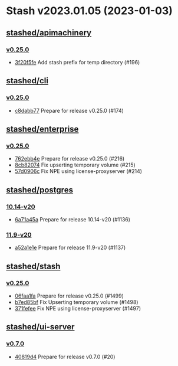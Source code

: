 # Stash v2023.01.05 (2023-01-03)


## [stashed/apimachinery](https://github.com/stashed/apimachinery)

### [v0.25.0](https://github.com/stashed/apimachinery/releases/tag/v0.25.0)

- [3f20f5fe](https://github.com/stashed/apimachinery/commit/3f20f5fe) Add stash prefix for temp directory (#196)



## [stashed/cli](https://github.com/stashed/cli)

### [v0.25.0](https://github.com/stashed/cli/releases/tag/v0.25.0)

- [c8dabb77](https://github.com/stashed/cli/commit/c8dabb77) Prepare for release v0.25.0 (#174)



## [stashed/enterprise](https://github.com/stashed/enterprise)

### [v0.25.0](https://github.com/stashed/enterprise/releases/tag/v0.25.0)

- [762ebb4e](https://github.com/stashed/enterprise/commit/762ebb4eb) Prepare for release v0.25.0 (#216)
- [8cb82074](https://github.com/stashed/enterprise/commit/8cb82074a) Fix upserting temporary volume (#215)
- [57d0906c](https://github.com/stashed/enterprise/commit/57d0906c8) Fix NPE using license-proxyserver (#214)



## [stashed/postgres](https://github.com/stashed/postgres)

### [10.14-v20](https://github.com/stashed/postgres/releases/tag/10.14-v20)

- [6a71a45a](https://github.com/stashed/postgres/commit/6a71a45a) Prepare for release 10.14-v20 (#1136)


### [11.9-v20](https://github.com/stashed/postgres/releases/tag/11.9-v20)

- [a52a1e1e](https://github.com/stashed/postgres/commit/a52a1e1e) Prepare for release 11.9-v20 (#1137)



## [stashed/stash](https://github.com/stashed/stash)

### [v0.25.0](https://github.com/stashed/stash/releases/tag/v0.25.0)

- [06faa1fa](https://github.com/stashed/stash/commit/06faa1fae) Prepare for release v0.25.0 (#1499)
- [b7ed85bf](https://github.com/stashed/stash/commit/b7ed85bfe) Fix Upserting temporary volume (#1498)
- [371fefee](https://github.com/stashed/stash/commit/371fefeee) Fix NPE using license-proxyserver (#1497)



## [stashed/ui-server](https://github.com/stashed/ui-server)

### [v0.7.0](https://github.com/stashed/ui-server/releases/tag/v0.7.0)

- [40819d4](https://github.com/stashed/ui-server/commit/40819d4) Prepare for release v0.7.0 (#20)



